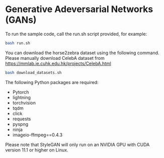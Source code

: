 # Generative Adeversarial Networks (GANs)
To run the sample code, call the run.sh script provided, for example:

```bash
bash run.sh
```

You can download the horse2zebra dataset using the following command. Please manually download CelebA dataset from https://mmlab.ie.cuhk.edu.hk/projects/CelebA.html 

```bash
bash download_datasets.sh
```

The following Python packages are required: 

- Pytorch
- lightning
- torchvision
- tqdm
- click
- requests
- pyspng
- ninja 
- imageio-ffmpeg==0.4.3 

Please note that StyleGAN will only run on an NVIDIA GPU with CUDA version 11.1 or higher on Linux.
